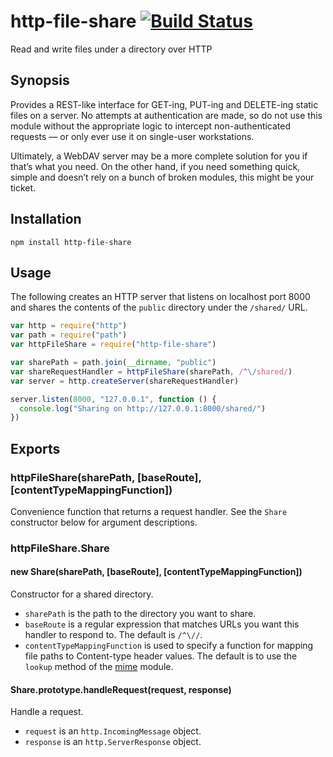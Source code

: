 # http-file-share   [![Build Status](https://travis-ci.org/limulus/http-file-share.svg?branch=master)](https://travis-ci.org/limulus/http-file-share)

Read and write files under a directory over HTTP


## Synopsis

Provides a REST-like interface for GET-ing, PUT-ing and DELETE-ing static files on a server. No attempts at authentication are made, so do not use this module without the appropriate logic to intercept non-authenticated requests — or only ever use it on single-user workstations.

Ultimately, a WebDAV server may be a more complete solution for you if that’s what you need. On the other hand, if you need something quick, simple and doesn’t rely on a bunch of broken modules, this might be your ticket.


## Installation

```shell
npm install http-file-share
```


## Usage

The following creates an HTTP server that listens on localhost port 8000 and shares the contents of the `public` directory under the `/shared/` URL.

```javascript
var http = require("http")
var path = require("path")
var httpFileShare = require("http-file-share")

var sharePath = path.join(__dirname, "public")
var shareRequestHandler = httpFileShare(sharePath, /^\/shared/)
var server = http.createServer(shareRequestHandler)

server.listen(8000, "127.0.0.1", function () {
  console.log("Sharing on http://127.0.0.1:8000/shared/")
})
```


## Exports

### httpFileShare(sharePath, [baseRoute], [contentTypeMappingFunction])

Convenience function that returns a request handler. See the `Share` constructor below for argument descriptions.


### httpFileShare.Share


#### new Share(sharePath, [baseRoute], [contentTypeMappingFunction])

Constructor for a shared directory.

  - `sharePath` is the path to the directory you want to share.
  - `baseRoute` is a regular expression that matches URLs you want this handler to respond to. The default is `/^\//`.
  - `contentTypeMappingFunction` is used to specify a function for mapping file paths to Content-type header values. The default is to use the `lookup` method of the <a href="https://www.npmjs.org/package/mime">mime</a> module.


#### Share.prototype.handleRequest(request, response)

Handle a request.

  - `request` is an `http.IncomingMessage` object.
  - `response` is an `http.ServerResponse` object.
